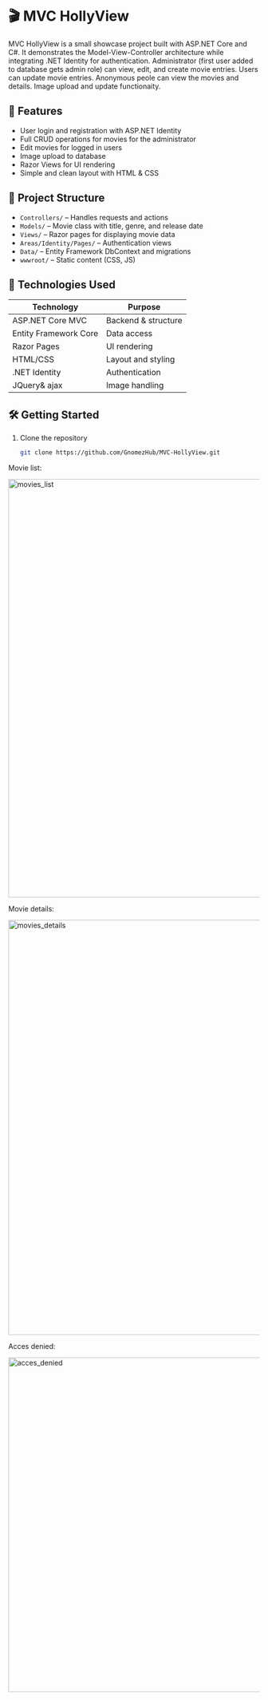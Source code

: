 # 🎬 MVC HollyView

MVC HollyView is a small showcase project built with ASP.NET Core and C#. It demonstrates the Model-View-Controller architecture while integrating .NET Identity for authentication. Administrator (first user added to database gets admin role) can view, edit, and create movie entries. Users can update movie entries. Anonymous peole can view the movies and details. Image upload and update functionaity.

## 🚀 Features


- User login and registration with ASP.NET Identity
- Full CRUD operations for movies for the administrator
- Edit movies for logged in users
- Image upload to database
- Razor Views for UI rendering
- Simple and clean layout with HTML & CSS

## 📁 Project Structure

- `Controllers/` – Handles requests and actions
- `Models/` – Movie class with title, genre, and release date
- `Views/` – Razor pages for displaying movie data
- `Areas/Identity/Pages/` – Authentication views
- `Data/` – Entity Framework DbContext and migrations
- `wwwroot/` – Static content (CSS, JS)

## 🧰 Technologies Used

| Technology            | Purpose               |
|-----------------------|-----------------------|
| ASP.NET Core MVC      | Backend & structure   |
| Entity Framework Core | Data access           |
| Razor Pages           | UI rendering          |
| HTML/CSS              | Layout and styling    |
| .NET Identity         | Authentication        |
| JQuery& ajax          | Image handling        |

## 🛠 Getting Started

1. Clone the repository  
   ```bash
   git clone https://github.com/GnomezHub/MVC-HollyView.git

Movie list:

<img width="1365" height="839" alt="movies_list" src="https://github.com/user-attachments/assets/d20e9883-8826-4acd-b3d3-b784a77c586d" />

Movie details:

<img width="964" height="832" alt="movies_details" src="https://github.com/user-attachments/assets/1861a9a5-04c5-491a-816e-64cd521b2d78" />


Acces denied:

<img width="1893" height="671" alt="acces_denied" src="https://github.com/user-attachments/assets/83206d8b-a5ed-4631-9d26-e13436029597" />
